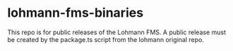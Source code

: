 # lohmann-fms-binaries

This repo is for public releases of the Lohmann FMS.
A public release must be created by the package.ts script from the lohmann original repo.
